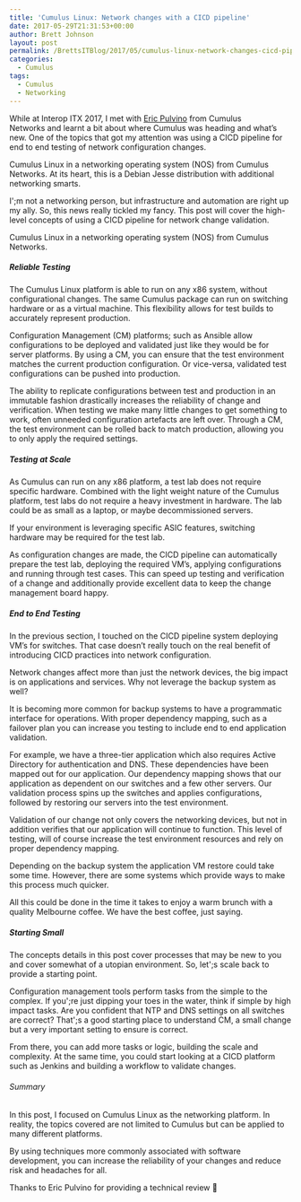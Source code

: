 ```yaml
---
title: 'Cumulus Linux: Network changes with a CICD pipeline'
date: 2017-05-29T21:31:53+00:00
author: Brett Johnson
layout: post
permalink: /BrettsITBlog/2017/05/cumulus-linux-network-changes-cicd-pipeline/
categories:
  - Cumulus
tags:
  - Cumulus
  - Networking
---
```


While at Interop ITX 2017, I met with [Eric Pulvino](https://twitter.com/EricPulvino) from Cumulus Networks and learnt a bit about where Cumulus was heading and what’s new. One of the topics that got my attention was using a CICD pipeline for end to end testing of network configuration changes.

Cumulus Linux in a networking operating system (NOS) from Cumulus Networks. At its heart, this is a Debian Jesse distribution with additional networking smarts.

I';m not a networking person, but infrastructure and automation are right up my ally. So, this news really tickled my fancy. This post will cover the high-level concepts of using a CICD pipeline for network change validation.

Cumulus Linux in a networking operating system (NOS) from Cumulus Networks.

##### Reliable Testing

The Cumulus Linux platform is able to run on any x86 system, without configurational changes. The same Cumulus package can run on switching hardware or as a virtual machine. This flexibility allows for test builds to accurately represent production.

Configuration Management (CM) platforms; such as Ansible allow configurations to be deployed and validated just like they would be for server platforms. By using a CM, you can ensure that the test environment matches the current production configuration. Or vice-versa, validated test configurations can be pushed into production.

The ability to replicate configurations between test and production in an immutable fashion drastically increases the reliability of change and verification. When testing we make many little changes to get something to work, often unneeded configuration artefacts are left over. Through a CM, the test environment can be rolled back to match production, allowing you to only apply the required settings.

##### Testing at Scale

As Cumulus can run on any x86 platform, a test lab does not require specific hardware. Combined with the light weight nature of the Cumulus platform, test labs do not require a heavy investment in hardware. The lab could be as small as a laptop, or maybe decommissioned servers.

If your environment is leveraging specific ASIC features, switching hardware may be required for the test lab.

As configuration changes are made, the CICD pipeline can automatically prepare the test lab, deploying the required VM’s, applying configurations and running through test cases. This can speed up testing and verification of a change and additionally provide excellent data to keep the change management board happy.

##### End to End Testing

In the previous section, I touched on the CICD pipeline system deploying VM’s for switches. That case doesn’t really touch on the real benefit of introducing CICD practices into network configuration.

Network changes affect more than just the network devices, the big impact is on applications and services. Why not leverage the backup system as well?

It is becoming more common for backup systems to have a programmatic interface for operations. With proper dependency mapping, such as a failover plan you can increase you testing to include end to end application validation.

For example, we have a three-tier application which also requires Active Directory for authentication and DNS. These dependencies have been mapped out for our application. Our dependency mapping shows that our application as dependent on our switches and a few other servers. Our validation process spins up the switches and applies configurations, followed by restoring our servers into the test environment.

Validation of our change not only covers the networking devices, but not in addition verifies that our application will continue to function. This level of testing, will of course increase the test environment resources and rely on proper dependency mapping.

Depending on the backup system the application VM restore could take some time. However, there are some systems which provide ways to make this process much quicker.

All this could be done in the time it takes to enjoy a warm brunch with a quality Melbourne coffee. We have the best coffee, just saying.

##### Starting Small

The concepts details in this post cover processes that may be new to you and cover somewhat of a utopian environment. So, let';s scale back to provide a starting point.

Configuration management tools perform tasks from the simple to the complex. If you';re just dipping your toes in the water, think if simple by high impact tasks. Are you confident that NTP and DNS settings on all switches are correct? That';s a good starting place to understand CM, a small change but a very important setting to ensure is correct.

From there, you can add more tasks or logic, building the scale and complexity. At the same time, you could start looking at a CICD platform such as Jenkins and building a workflow to validate changes.

###### Summary

In this post, I focused on Cumulus Linux as the networking platform. In reality, the topics covered are not limited to Cumulus but can be applied to many different platforms.

By using techniques more commonly associated with software development, you can increase the reliability of your changes and reduce risk and headaches for all.

Thanks to Eric Pulvino for providing a technical review 🙂